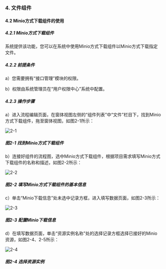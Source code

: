 ### 4. 文件组件

#### 4.2 Minio方式下载组件的使用

##### 4.2.1 Minio方式下载组件

系统提供该功能，您可以在系统中使用Minio方式下载组件以Minio方式下载指定文件。

##### 4.2.2 前提条件

a）您需要拥有“接口管理”模块的权限。

b）权限由系统管理员在“用户权限中心”系统中配置。

##### 4.2.3 操作步骤

a）进入流程编辑页面，在窗体视图左侧的“组件列表”中“文件”栏目下，找到Minio方式下载组件，拖至窗体视图，如图2-1所示：

![2-1](https://www.feisuanyz.com/fsimage/zc-image/cz_22_4_6_1.png)

##### 图2-1 找到Minio方式下载组件

b）连接好组件的流程图，选中Minio方式下载组件，根据项目需求填写Minio方式下载组件的名称和描述，如图2-2所示：

![2-2](https://www.feisuanyz.com/fsimage/zc-image/cz_22_4_6_2.png)

##### 图2-2 填写Minio方式下载组件的基本信息

c）单击“Minio下载信息”处未选中记录方框，进入填写数据页面，如图2-3所示：

![2-3](https://www.feisuanyz.com/fsimage/zc-image/cz_22_4_6_3.png)

##### 图2-3 配置Minio下载信息

d）在填写数据页面，单击“资源实例名称”处的选择记录方框选择已接好的Minio资源，如图2-4、2-5所示：

![2-4](https://www.feisuanyz.com/fsimage/zc-image/cz_22_4_6_5.png)

##### 图2-4 选择资源实例
